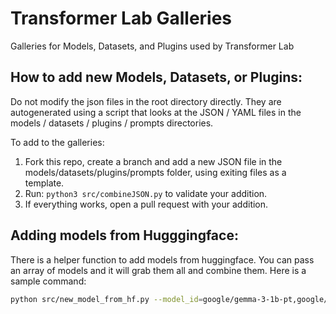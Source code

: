 # Transformer Lab Galleries

Galleries for Models, Datasets, and Plugins used by Transformer Lab

## How to add new Models, Datasets, or Plugins:

Do not modify the json files in the root directory directly. They are autogenerated using a script that looks at the JSON / YAML files in the models / datasets / plugins / prompts directories.

To add to the galleries:

1. Fork this repo, create a branch and add a new JSON file in the models/datasets/plugins/prompts folder, using exiting files as a template.
2. Run:
   `python3 src/combineJSON.py`
   to validate your addition.
3. If everything works, open a pull request with your addition.

## Adding models from Hugggingface:

There is a helper function to add models from huggingface. You can pass an array of models and it will grab them all and combine them. Here is a sample command:

```bash
python src/new_model_from_hf.py --model_id=google/gemma-3-1b-pt,google/gemma-3-1b-it,google/gemma-3-4b-pt,google/gemma-3-4b-it,google/gemma-3-12b-pt,google/gemma-3-12b-it,google/gemma-3-27b-pt,google/gemma-3-27b-it,google/shieldgemma-2-4b-it --format=json --output_file_name=gemma3
```
